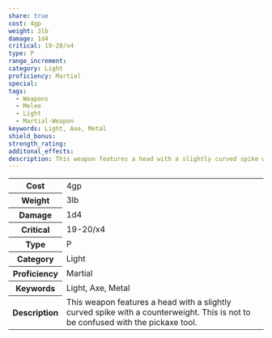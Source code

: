 ```yaml
---
share: true
cost: 4gp
weight: 3lb
damage: 1d4
critical: 19-20/x4
type: P
range_increment: 
category: Light
proficiency: Martial
special: 
tags:
  - Weapons
  - Melee
  - Light
  - Martial-Weapon
keywords: Light, Axe, Metal
shield_bonus: 
strength_rating: 
additonal_effects: 
description: This weapon features a head with a slightly curved spike with a counterweight. This is not to be confused with the pickaxe tool.
---
```

<p><span dir="ltr" style="overflow-x: auto;"><table><tbody><tr><th dir="ltr">Cost</th><td dir="ltr">4gp</td></tr><tr><th dir="ltr">Weight</th><td dir="ltr">3lb</td></tr><tr><th dir="ltr">Damage</th><td dir="ltr">1d4</td></tr><tr><th dir="ltr">Critical</th><td dir="ltr">19-20/x4</td></tr><tr><th dir="ltr">Type</th><td dir="ltr">P</td></tr><tr><th dir="ltr">Category</th><td dir="ltr">Light</td></tr><tr><th dir="ltr">Proficiency</th><td dir="ltr">Martial</td></tr><tr><th dir="ltr">Keywords</th><td dir="ltr">Light, Axe, Metal</td></tr><tr><th dir="ltr">Description</th><td dir="ltr">This weapon features a head with a slightly curved spike with a counterweight. This is not to be confused with the pickaxe tool.</td></tr></tbody></table></span></p>